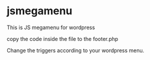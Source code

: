 # jsmegamenu
This is JS megamenu for wordpress

copy the code inside the file to the footer.php

Change the triggers according to your wordpress menu.
